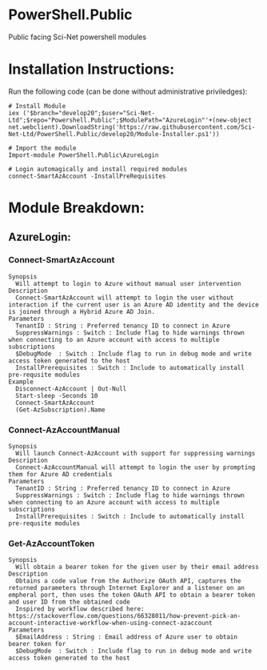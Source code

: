 # PowerShell.Public
Public facing Sci-Net powershell modules

# Installation Instructions:
Run the following code (can be done without administrative priviledges):
```
# Install Module
iex ('$branch="develop20";$user="Sci-Net-Ltd";$repo="Powershell.Public";$ModulePath="AzureLogin"'+(new-object net.webclient).DownloadString('https://raw.githubusercontent.com/Sci-Net-Ltd/PowerShell.Public/develop20/Module-Installer.ps1')) 

# Import the module
Import-module PowerShell.Public\AzureLogin 

# Login automagically and install required modules
connect-SmartAzAccount -InstallPreRequisites
```


# Module Breakdown:
## AzureLogin:
  ### Connect-SmartAzAccount
    Synopsis
      Will attempt to login to Azure without manual user intervention
    Description
      Connect-SmartAzAccount will attempt to login the user without interaction if the current user is an Azure AD identity and the device is joined through a Hybrid Azure AD Join.
    Parameters
      TenantID : String : Preferred tenancy ID to connect in Azure
      SuppressWarnings : Switch : Include flag to hide warnings thrown when connecting to an Azure account with access to multiple subscriptions
      $DebugMode  : Switch : Include flag to run in debug mode and write access token generated to the host
      InstallPrerequisites : Switch : Include to automatically install pre-requsite modules
    Example
      Disconnect-AzAccount | Out-Null
      Start-sleep -Seconds 10
      Connect-SmartAzAccount 
      (Get-AzSubscription).Name

  ### Connect-AzAccountManual
    Synopsis
      Will launch Connect-AzAccount with support for suppressing warnings
    Description
      Connect-AzAccountManual will attempt to login the user by prompting them for Azure AD credentials
    Parameters
      TenantID : String : Preferred tenancy ID to connect in Azure
      SuppressWarnings : Switch : Include flag to hide warnings thrown when connecting to an Azure account with access to multiple subscriptions
      InstallPrerequisites : Switch : Include to automatically install pre-requsite modules

  ### Get-AzAccountToken
    Synopsis
      Will obtain a bearer token for the given user by their email address
    Description
      Obtains a code value from the Authorize OAuth API, captures the returned parameters through Internet Explorer and a listener on an empheral port, then uses the token OAuth API to obtain a bearer token and user ID from the obtained code
      Inspired by workflow described here: https://stackoverflow.com/questions/66328011/how-prevent-pick-an-account-interactive-workflow-when-using-connect-azaccount
    Parameters
      $EmailAddress : String : Email address of Azure user to obtain bearer token for
      $DebugMode  : Switch : Include flag to run in debug mode and write access token generated to the host
